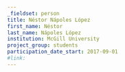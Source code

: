 ```yaml
---
_fieldset: person
title: Néstor Nápoles López
first_name: Néstor
last_name: Nápoles López
institution: McGill University
project_group: students
participation_date_start: 2017-09-01
#link:
---
```

